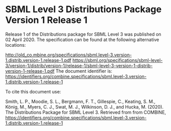 # SBML Level 3 Distributions Package Version 1 Release 1
Release 1 of the Distributions package for SBML Level 3 was published on 02 April 2020. The specification can be found at the following alternative locations:

http://old_co.mbine.org/specifications/sbml.level-3.version-1.distrib.version-1.release-1.pdf
https://sbml.org/specifications/sbml-level-3/version-1/distrib/version-1/release-1/sbml-level-3-version-1-distrib-version-1-release-1.pdf
The document identifier is: https://identifiers.org/combine.specifications/sbml.level-3.version-1.distrib.version-1.release-1

To cite this document use:

Smith, L. P., Moodie, S. L., Bergmann, F. T., Gillespie, C., Keating, S. M., König, M., Myers, C. J., Swat, M. J., Wilkinson, D. J., and Hucka, M. (2020). The Distributions Package for SBML Level 3. Retrieved from from COMBINE, https://identifiers.org/combine.specifications/sbml.level-3.version-1.distrib.version-1.release-1